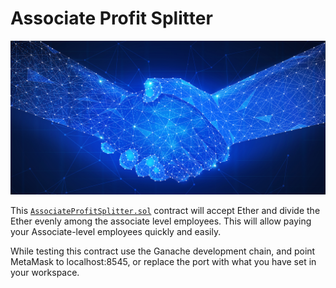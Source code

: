 # Associate Profit Splitter

![contract](Images/smart-contract.png)

This [`AssociateProfitSplitter.sol`](Starter-Code/AssociateProfitSplitter.sol) contract will accept Ether and divide the Ether evenly among the associate level employees. This will allow paying your Associate-level employees quickly and easily.

While testing this contract use the Ganache development chain, and point MetaMask to localhost:8545, or replace the port with what you have set in your workspace.